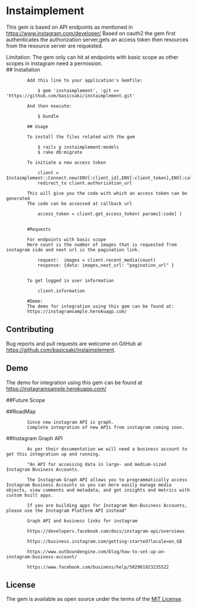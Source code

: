 # Instaimplement

This gem is based on API endpoints as mentioned in https://www.instagram.com/developer/
Based on oauth2 the gem first authenticates the authorization server,gets an access token then resources from the resource server are requested.

Limitation: The gem only can hit at endpoints with basic scope as other scopes in instagram need a permission.  
	## Installation

			Add this line to your application's Gemfile:

				$ gem 'instaimplement', :git => 'https://github.com/basicsaki/instaimplement.git'

			And then execute:

			    $ bundle

			## Usage

			To install the files related with the gem 

				$ rails g instaimplement:models
				$ rake db:migrate

			To initiate a new access token

			    client = Instaimplement::Connect.new(ENV[:client_id],ENV[:client_token],ENV[:callback_url])
			    redirect_to client.authorization_url

			This will give you the code with which an access token can be generated
			The code can be accessed at callback url

				access_token = client.get_access_token( params[:code] )


			#Requests

			For endpoints with basic scope
			Here count is the number of images that is requested from instagram side and next url is the pagination link.

				request:  images = client.recent_media(count)
				response: {data: images,next_url: "pagination_url" }


			To get logged in user information

				client.information

			#Demo:
			The demo for integration using this gem can be found at:
			https://instagramsample.herokuapp.com/


## Contributing

Bug reports and pull requests are welcome on GitHub at https://github.com/basicsaki/instaimplement.

## Demo
The demo for integration using this gem can be found at https://instagramsample.herokuapp.com/


##Future Scope

##RoadMap

			Since new instagram API is graph.
			Complete integration of new APIs from instagram coming soon.
		

##Instagram Graph API

			As per their documentation we will need a business account to get this integration up and running.

			"An API for accessing data in large- and medium-sized Instagram Business Accounts.

			The Instagram Graph API allows you to programmatically access Instagram Business Accounts so you can more easily manage media objects, view comments and metadata, and get insights and metrics with custom built apps.

			If you are building apps for Instagram Non-Business Accounts, please use the Instagram Platform API instead"

			Graph API and business links for instagram

			https://developers.facebook.com/docs/instagram-api/overviews

			https://business.instagram.com/getting-started?locale=en_GB

			https://www.outboundengine.com/blog/how-to-set-up-an-instagram-business-account/

			https://www.facebook.com/business/help/502981923235522
		



## License

The gem is available as open source under the terms of the [MIT License](http://opensource.org/licenses/MIT).
